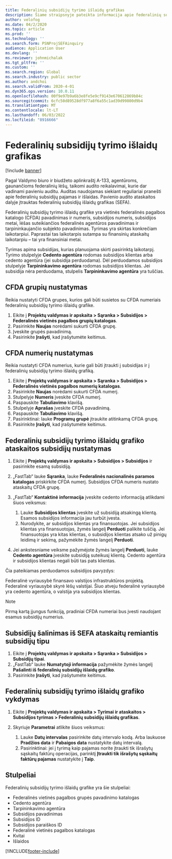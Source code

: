 ```yaml
---
title: Federalinių subsidijų tyrimo išlaidų grafikas
description: Šiame straipsnyje pateikta informacija apie federalinių subsidijų tyrimo išlaidų grafiką.
author: velofog
ms.date: 04/2/2020
ms.topic: article
ms.prod: ''
ms.technology: ''
ms.search.form: PSNProjSEFAinquiry
audience: Application User
ms.devlang: ''
ms.reviewer: johnmichalak
ms.tgt_pltfrm: ''
ms.custom: ''
ms.search.region: Global
ms.search.industry: public sector
ms.author: andchoi
ms.search.validFrom: 2020-4-01
ms.dyn365.ops.version: 10.0.11
ms.openlocfilehash: 00f9e97b9a6b3e8fe5e9cf9143e670612869b84c
ms.sourcegitcommit: 6cfc50d89528df977a8f6a55c1ad39d99800d9b4
ms.translationtype: MT
ms.contentlocale: lt-LT
ms.lasthandoff: 06/03/2022
ms.locfileid: "8916666"
---
```

# <a name="schedule-of-expenditures-of-federal-awards-inquiry"></a>Federalinių subsidijų tyrimo išlaidų grafikas

[!include [banner](../includes/banner.md)]

Pagal Valdymo biuro ir biudžeto aplinkraštį A-133, agentūroms, gaunančioms federalinių lėšų, taikomi audito reikalavimai, kurie dar vadinami pavieniu auditu. Auditas naudojamas siekiant reguliariai pranešti apie federalinių subsidijų pajamas ir išlaidas. Pavienio audito ataskaitos dalyje įtrauktas federalinių subsidijų išlaidų grafikas (SEFA).

Federalinių subsidijų tyrimo išlaidų grafike yra vietinės federalinės pagalbos katalogo (CFDA) pavadinimas ir numeris, subsidijos numeris, subsidijos metai, lėšas suteikiančios federalinės agentūros pavadinimas ir tarpininkaujančio subjekto pavadinimas. Tyrimas yra skirtas konkrečiam laikotarpiui. Paprastai tas laikotarpis sutampa su finansinių ataskaitų laikotarpiu – tai yra finansiniai metai.

Tyrimas apima subsidijas, kurias planuojama skirti pasirinktą laikotarpį. Tyrimo stulpelyje **Cedento agentūra** rodomas subsidijos klientas arba cedento agentūra (jei subsidija perduodama). Dėl perduodamos subsidijos stulpelyje **Tarpininkavimo agentūra** rodomas subsidijos klientas. Jei subsidija nėra perduodama, stulpelis **Tarpininkavimo agentūra** yra tuščias.

## <a name="set-up-the-cfda-clusters"></a>CFDA grupių nustatymas

Reikia nustatyti CFDA grupes, kurios gali būti susietos su CFDA numeriais federalinių subsidijų tyrimo išlaidų grafike.

1. Eikite į **Projektų valdymas ir apskaita \> Sąranka \> Subsidijos \> Federalinės vietinės pagalbos grupių katalogas**.
2. Pasirinkite **Naujas** norėdami sukurti CFDA grupę.
3. Įveskite grupės pavadinimą.
4. Pasirinkite **Įrašyti**, kad įrašytumėte keitimus.

## <a name="set-up-cfda-numbers"></a>CFDA numerių nustatymas

Reikia nustatyti CFDA numerius, kurie gali būti įtraukti į subsidijas ir į federalinių subsidijų tyrimo išlaidų grafiką.

1. Eikite į **Projektų valdymas ir apskaita \> Sąranka \> Subsidijos \> Federalinės vietinės pagalbos numerių katalogas**.
2. Pasirinkite **Naujas** norėdami sukurti CFDA numerį.
3. Stulpelyje **Numeris** įveskite CFDA numerį.
4. Paspauskite **Tabuliavimo** klavišą.
5. Stulpelyje **Aprašas** įveskite CFDA pavadinimą.
6. Paspauskite **Tabuliavimo** klavišą.
7. Pasirinktinai: lauke **Programų grupė** įtraukite atitinkamą CFDA grupę.
8. Pasirinkite **Įrašyti**, kad įrašytumėte keitimus.

## <a name="set-up-grants-to-report-for-the-schedule-of-expenditures-of-federal-awards-inquiry"></a>Federalinių subsidijų tyrimo išlaidų grafiko ataskaitos subsidijų nustatymas

1. Eikite į **Projektų valdymas ir apskaita \> Subsidijos \> Subsidijos** ir pasirinkite esamą subsidiją.
2. „FastTab“ lauke **Sąranka**, lauke **Federalinės nacionalinės paramos katalogas** priskirkite CFDA numerį. Subsidijos CFDA numeris nustato ataskaitų CFDA grupę.
3. „FastTab“ **Kontaktinė informacija** įveskite cedento informaciją atlikdami šiuos veiksmus:

    1. Lauke **Subsidijos klientas** įveskite už subsidiją atsakingą klientą. Esamos subsidijos informacija jau turbūt įvesta.
    2. Nurodykite, ar subsidijos klientas yra finansuotojas. Jei subsidijos klientas yra finansuotojas, žymės langelį **Perduoti** palikite tuščią. Jei finansuotojas yra kitas klientas, o subsidijos klientas atsako už pinigų leidimą ir sekimą, pažymėkite žymės langelį **Perduoti**.

4. Jei ankstesniame veiksme pažymėjote žymės langelį **Perduoti**, lauke **Cedento agentūra** įveskite subsidiją suteikusį klientą. Cedento agentūra ir subsidijos klientas negali būti tas pats klientas.

Čia pateikiamas perduodamos subsidijos pavyzdys:

Federalinė vyriausybė finansavo valstijos infrastruktūros projektą. Federalinė vyriausybė skyrė lėšų valstijai. Šiuo atveju federalinė vyriausybė yra cedento agentūra, o valstija yra subsidijos klientas.

> [!NOTE] 
> Pirmą kartą įjungus funkciją, pradiniai CFDA numeriai bus įvesti naudojant esamus subsidijų numerius.

## <a name="exclude-grants-from-sefa-reporting-based-on-the-grant-type"></a>Subsidijų šalinimas iš SEFA ataskaitų remiantis subsidijų tipu

1. Eikite į **Projektų valdymas ir apskaita \> Sąranka \> Subsidijos \> Subsidijų tipai**.
2. „FastTab“ lauke **Numatytoji informacija** pažymėkite žymės langelį **Pašalinti iš federalinių subsidijų išlaidų grafiko**.
3. Pasirinkite **Įrašyti**, kad įrašytumėte keitimus.

## <a name="run-the-schedule-of-expenditures-of-federal-awards-inquiry"></a>Federalinių subsidijų tyrimo išlaidų grafiko vykdymas

1. Eikite į **Projektų valdymas ir apskaita \> Tyrimai ir ataskaitos \> Subsidijos tyrimas \> Federalinių subsidijų išlaidų grafikas**.
2. Skyriuje **Parametrai** atlikite šiuos veiksmus:

    1. Lauke **Datų intervalas** pasirinkite datų intervalo kodą. Arba laukuose **Pradžios data** ir **Pabaigos data** nustatykite datų intervalą.
    2. Pasirinktinai: jei į tyrimą kaip pajamas norite įtraukti tik išrašytų sąskaitų faktūrų operacijas, parinktį **Įtraukti tik išrašytų sąskaitų faktūrų pajamas** nustatykite į **Taip**.

## <a name="columns"></a>Stulpeliai

Federalinių subsidijų tyrimo išlaidų grafike yra šie stulpeliai:

- Federalinės vietinės pagalbos grupės pavadinimo katalogas
- Cedento agentūra
- Tarpininkavimo agentūra
- Subsidijos pavadinimas
- Subsidijos ID
- Subsidijos paraiškos ID
- Federalinė vietinės pagalbos katalogas
- Kvitai
- Išlaidos


[!INCLUDE[footer-include](../includes/footer-banner.md)]